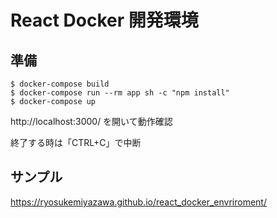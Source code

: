 React Docker 開発環境
================================

## 準備

```
$ docker-compose build
$ docker-compose run --rm app sh -c "npm install"
$ docker-compose up
```

http://localhost:3000/
を開いて動作確認

終了する時は「CTRL+C」で中断

## サンプル

https://ryosukemiyazawa.github.io/react_docker_envriroment/